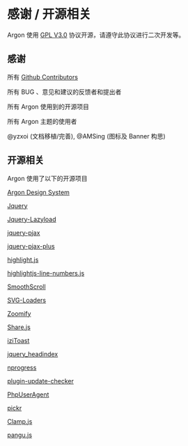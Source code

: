 # 感谢 / 开源相关

Argon 使用 [GPL V3.0](https://github.com/solstice23/argon-theme/blob/master/LICENSE) 协议开源，请遵守此协议进行二次开发等。

## 感谢

所有 [Github Contributors](https://github.com/solstice23/argon-theme/graphs/contributors)

所有 BUG 、意见和建议的反馈者和提出者

所有 Argon 使用到的开源项目

所有 Argon 主题的使用者

@yzxoi (文档移植/完善), @AMSing (图标及 Banner 构思)

## 开源相关

Argon 使用了以下的开源项目

[Argon Design System](https://demos.creative-tim.com/argon-design-system)

[Jquery](https://jquery.com/)

[Jquery-Lazyload](https://github.com/jieyou/lazyload)

[jquery-pjax](https://github.com/defunkt/jquery-pjax/)

[jquery-pjax-plus](https://github.com/solstice23/jquery-pjax-plus)

[highlight.js](https://github.com/highlightjs/highlight.js)

[highlightjs-line-numbers.js](https://github.com/wcoder/highlightjs-line-numbers.js)

[SmoothScroll](https://github.com/gblazex/smoothscroll-for-websites)

[SVG-Loaders](https://github.com/SamHerbert/SVG-Loaders)

[Zoomify](https://github.com/indrimuska/zoomify)

[Share.js](https://github.com/overtrue/share.js)

[iziToast](https://github.com/marcelodolza/iziToast)

[jquery_headindex](https://github.com/mnnyang/jquery_headindex)

[nprogress](https://github.com/rstacruz/nprogress)

[plugin-update-checker](https://github.com/YahnisElsts/plugin-update-checker)

[PhpUserAgent](https://github.com/donatj/PhpUserAgent)

[pickr](https://github.com/Simonwep/pickr)

[Clamp.js](https://github.com/josephschmitt/Clamp.js)

[pangu.js](https://github.com/vinta/pangu.js)

